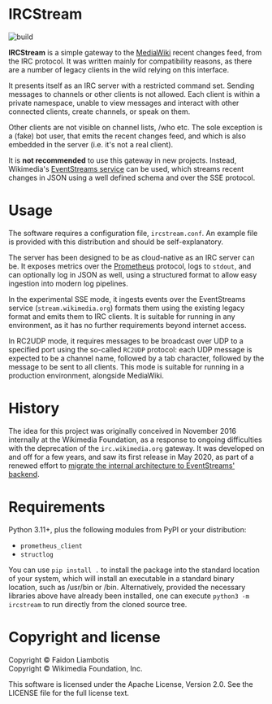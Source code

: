 # IRCStream

![build](https://github.com/paravoid/ircstream/workflows/build/badge.svg)

**IRCStream** is a simple gateway to the [MediaWiki](https://www.mediawiki.org/) recent changes feed, from the IRC
protocol. It was written mainly for compatibility reasons, as there are a number of legacy clients in the wild relying
on this interface.

It presents itself as an IRC server with a restricted command set. Sending messages to channels or other
clients is not allowed. Each client is within a private namespace, unable to view messages and interact with other
connected clients, create channels, or speak on them.

Other clients are not visible on channel lists, /who etc. The sole exception is a (fake) bot user, that emits the recent
changes feed, and which is also embedded in the server (i.e. it's not a real client).

It is **not recommended** to use this gateway in new projects. Instead, Wikimedia's [EventStreams
service](https://wikitech.wikimedia.org/wiki/EventStreams) can be used, which streams recent changes in JSON using a
well defined schema and over the SSE protocol.

# Usage

The software requires a configuration file, `ircstream.conf`. An example file is provided with this distribution and
should be self-explanatory.

The server has been designed to be as cloud-native as an IRC server can be. It exposes metrics over the
[Prometheus](https://prometheus.io/) protocol, logs to `stdout`, and can optionally log in JSON as well, using a
structured format to allow easy ingestion into modern log pipelines.

In the experimental SSE mode, it ingests events over the EventStreams service (`stream.wikimedia.org`) formats them
using the existing legacy format and emits them to IRC clients. It is suitable for running in any environment, as it has
no further requirements beyond internet access.

In RC2UDP mode, it requires messages to be broadcast over UDP to a specified port using the so-called `RC2UDP` protocol:
each UDP message is expected to be a channel name, followed by a tab character, followed by the message to be sent to
all clients. This mode is suitable for running in a production environment, alongside MediaWiki.

# History

The idea for this project was originally conceived in November 2016 internally at the Wikimedia Foundation, as a
response to ongoing difficulties with the deprecation of the `irc.wikimedia.org` gateway. It was developed on and off
for a few years, and saw its first release in May 2020, as part of a renewed effort to [migrate the internal
architecture to EventStreams' backend](https://phabricator.wikimedia.org/T234234).

# Requirements

Python 3.11+, plus the following modules from PyPI or your distribution:

* `prometheus_client`
* `structlog`

You can use `pip install .` to install the package into the standard location of your system, which will install
an executable in a standard binary location, such as /usr/bin or /bin. Alternatively, provided the necessary libraries
above have already been installed, one can execute `python3 -m ircstream` to run directly from the cloned source tree.

# Copyright and license

Copyright © Faidon Liambotis  
Copyright © Wikimedia Foundation, Inc.

This software is licensed under the Apache License, Version 2.0. See the LICENSE file for the full license text.
